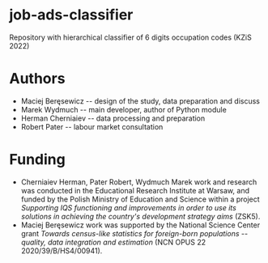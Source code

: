 # job-ads-classifier
Repository with hierarchical classifier of 6 digits occupation codes (KZiS 2022)

# Authors

+ Maciej Beręsewicz -- design of the study, data preparation and discuss
+ Marek Wydmuch -- main developer, author of Python module
+ Herman Cherniaiev -- data processing and preparation
+ Robert Pater -- labour market consultation

# Funding

+ Cherniaiev Herman, Pater Robert, Wydmuch Marek work and research was conducted in the Educational Research Institute at Warsaw, and funded by the Polish Ministry of Education and Science within a project *Supporting IQS functioning and improvements in order to use its solutions in achieving the country's development strategy aims* (ZSK5). 
+ Maciej Beręsewicz work was supported by the National Science Center grant *Towards census-like statistics for foreign-born populations -- quality, data integration and estimation* (NCN OPUS 22 2020/39/B/HS4/00941).

